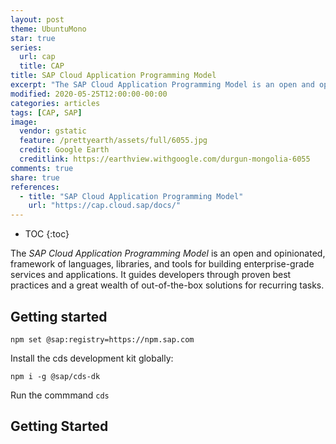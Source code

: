 ```yaml
---
layout: post
theme: UbuntuMono
star: true
series:
  url: cap
  title: CAP
title: SAP Cloud Application Programming Model
excerpt: "The SAP Cloud Application Programming Model is an open and opinionated, framework of languages, libraries, and tools for building enterprise-grade services and applications."
modified: 2020-05-25T12:00:00-00:00
categories: articles
tags: [CAP, SAP]
image:
  vendor: gstatic
  feature: /prettyearth/assets/full/6055.jpg
  credit: Google Earth
  creditlink: https://earthview.withgoogle.com/durgun-mongolia-6055
comments: true
share: true
references:
  - title: "SAP Cloud Application Programming Model"
    url: "https://cap.cloud.sap/docs/"
---
```


* TOC
{:toc}

The *SAP Cloud Application Programming Model* is an open and opinionated, framework of languages, libraries, and tools for building enterprise-grade services and applications. It guides developers through proven best practices and a great wealth of out-of-the-box solutions for recurring tasks.

## Getting started

```
npm set @sap:registry=https://npm.sap.com
```

Install the cds development kit globally:

`npm i -g @sap/cds-dk`

Run the commmand `cds`

## Getting Started


